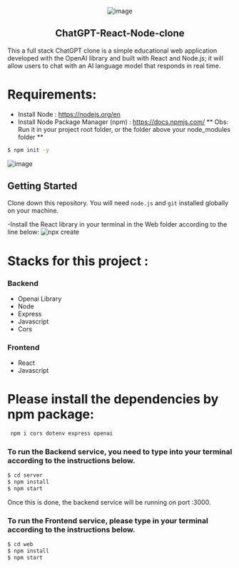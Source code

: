 <div align="center">

![image](https://github.com/DaveSimoes/chatgpt-react-node-clone/assets/109705197/0c8de8b1-53d0-47a5-ba5a-1c524026d7eb)

</div>
 




<h2 align="center">
 ChatGPT-React-Node-clone
</h2>


This a full stack ChatGPT clone is a simple educational web application developed with the OpenAI library and built with React and Node.js; it will allow users to chat with an AI language model that responds in real time.

# Requirements:
- Install Node : https://nodejs.org/en
- Install Node Package Manager (npm) : https://docs.npmjs.com/
 ** Obs: Run it in your project root folder, or the folder above your node_modules folder **
  
  
 ```sh
$ npm init -y
 ```
 
 
![image](https://github.com/DaveSimoes/chatgpt-react-node-clone/assets/109705197/d2861369-d049-42be-b741-b0641fd1c9ac)


## Getting Started


Clone down this repository. You will need `node.js` and `git` installed globally on your machine.

-Install the React library in your terminal in the Web folder according to the line below: 
![npx create](https://github.com/DaveSimoes/chatgpt-react-node-clone/assets/109705197/5b15a35a-fbe7-46cf-81a9-5a64926cd855)


# Stacks for this project :

### Backend
   - Openai Library 
   - Node 
   - Express
   - Javascript
   - Cors
  
### Frontend
   - React
   - Javascript

# Please install the dependencies by npm package:
```sh
 npm i cors dotenv express openai
```
### To run the Backend service, you need to type into your terminal according to the instructions below.
```sh
$ cd server
$ npm install
$ npm start
```

Once this is done, the backend service will be running on port :3000. 

### To run the Frontend service, please type in your terminal according to the instructions below.

```sh
$ cd web
$ npm install
$ npm start
```

